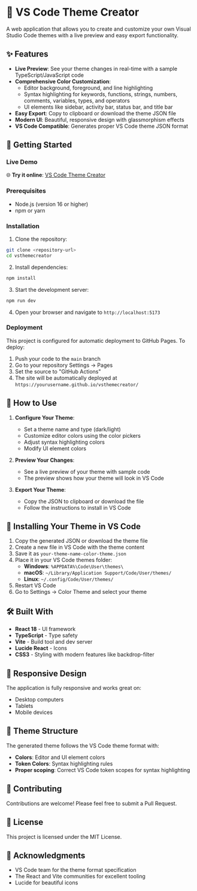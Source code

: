 # 🎨 VS Code Theme Creator

A web application that allows you to create and customize your own Visual Studio Code themes with a live preview and easy export functionality.

## ✨ Features

- **Live Preview**: See your theme changes in real-time with a sample TypeScript/JavaScript code
- **Comprehensive Color Customization**: 
  - Editor background, foreground, and line highlighting
  - Syntax highlighting for keywords, functions, strings, numbers, comments, variables, types, and operators
  - UI elements like sidebar, activity bar, status bar, and title bar
- **Easy Export**: Copy to clipboard or download the theme JSON file
- **Modern UI**: Beautiful, responsive design with glassmorphism effects
- **VS Code Compatible**: Generates proper VS Code theme JSON format

## 🚀 Getting Started

### Live Demo

🌐 **Try it online**: [VS Code Theme Creator](https://rumualdopablo.github.io/vsthemecreator/)

### Prerequisites

- Node.js (version 16 or higher)
- npm or yarn

### Installation

1. Clone the repository:
```bash
git clone <repository-url>
cd vsthemecreator
```

2. Install dependencies:
```bash
npm install
```

3. Start the development server:
```bash
npm run dev
```

4. Open your browser and navigate to `http://localhost:5173`

### Deployment

This project is configured for automatic deployment to GitHub Pages. To deploy:

1. Push your code to the `main` branch
2. Go to your repository Settings → Pages
3. Set the source to "GitHub Actions"
4. The site will be automatically deployed at `https://yourusername.github.io/vsthemecreator/`

## 🎯 How to Use

1. **Configure Your Theme**:
   - Set a theme name and type (dark/light)
   - Customize editor colors using the color pickers
   - Adjust syntax highlighting colors
   - Modify UI element colors

2. **Preview Your Changes**:
   - See a live preview of your theme with sample code
   - The preview shows how your theme will look in VS Code

3. **Export Your Theme**:
   - Copy the JSON to clipboard or download the file
   - Follow the instructions to install in VS Code

## 📁 Installing Your Theme in VS Code

1. Copy the generated JSON or download the theme file
2. Create a new file in VS Code with the theme content
3. Save it as `your-theme-name-color-theme.json`
4. Place it in your VS Code themes folder:
   - **Windows**: `%APPDATA%\Code\User\themes\`
   - **macOS**: `~/Library/Application Support/Code/User/themes/`
   - **Linux**: `~/.config/Code/User/themes/`
5. Restart VS Code
6. Go to Settings → Color Theme and select your theme

## 🛠️ Built With

- **React 18** - UI framework
- **TypeScript** - Type safety
- **Vite** - Build tool and dev server
- **Lucide React** - Icons
- **CSS3** - Styling with modern features like backdrop-filter

## 📱 Responsive Design

The application is fully responsive and works great on:
- Desktop computers
- Tablets
- Mobile devices

## 🎨 Theme Structure

The generated theme follows the VS Code theme format with:

- **Colors**: Editor and UI element colors
- **Token Colors**: Syntax highlighting rules
- **Proper scoping**: Correct VS Code token scopes for syntax highlighting

## 🤝 Contributing

Contributions are welcome! Please feel free to submit a Pull Request.

## 📄 License

This project is licensed under the MIT License.

## 🙏 Acknowledgments

- VS Code team for the theme format specification
- The React and Vite communities for excellent tooling
- Lucide for beautiful icons
